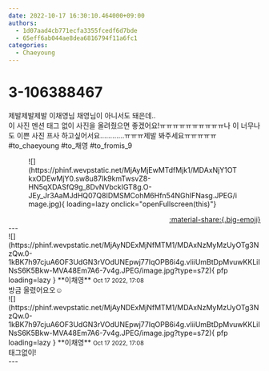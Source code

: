 ```yaml
---
date: 2022-10-17 16:30:10.464000+09:00
authors:
  - 1d07aad4cb771ecfa3355fcedf6d7bde
  - 65eff6ab044ae8dea6816794f11a6fc1
categories:
  - Chaeyoung
---
```


# 3-106388467

<div class="post-container" markdown="1">
<div class="content-container md-sidebar__scrollwrap" markdown="1">

제발제발제발 이채영님 채영님이 아니서도 돼은데..<br>이 사진 멘션 태그 없이 사진을 올려줬으면 좋겠어요!ㅠㅠㅠㅠㅠㅠㅠㅠㅠㅠ나 이 너무나도 이쁜 사진 프사 하고싶어서요…………ㅠㅠㅠ제발 봐주세요ㅠㅠㅠㅠㅠ <br>\#to_chaeyoung  \#to_채영  \#to_fromis_9
<figure markdown="1">
![](https://phinf.wevpstatic.net/MjAyMjEwMTdfMjk1/MDAxNjY1OTkxODEwMjY0.sw8u87Ik9kmTwsvZ8-HN5qXDASfQ9g_8DvNVbckIGT8g.O-JEy_Jr3AaMJdHQ07Q8IDMSMCohM6Hfn54NGhIFNasg.JPEG/image.jpg){ loading=lazy onclick="openFullscreen(this)"}
</figure>


</div>
</div>

<div style="text-align: right;" markdown="1">
<a href="https://weverse.io/fromis9/fanpost/3-106388467" style="text-align: right;">:material-share:{.big-emoji}</a>
</div>
---

<div class="comments-container md-sidebar__scrollwrap" markdown="1">
<div class="comment" markdown="1">
<div class='id-container' markdown="1">
![](https://phinf.wevpstatic.net/MjAyNDExMjNfMTM1/MDAxNzMyMzUyOTg3NzQw.0-1kBK7h97cjuA6OF3UdGN3rVOdUNEpwj77IqOPB6i4g.vliiUmBtDpMvuwKKLiINsS6K5Bkw-MVA48Em7A6-7v4g.JPEG/image.jpg?type=s72){ pfp loading=lazy }
**<span class="artist">이채영</span>** <small>Oct 17 2022, 17:08</small><br>
</div>
<div class='comment-body' markdown="1">
방금 올렸어요오☺️
</div>
</div>
<div class="comment" markdown="1">
<div class='id-container' markdown="1">
![](https://phinf.wevpstatic.net/MjAyNDExMjNfMTM1/MDAxNzMyMzUyOTg3NzQw.0-1kBK7h97cjuA6OF3UdGN3rVOdUNEpwj77IqOPB6i4g.vliiUmBtDpMvuwKKLiINsS6K5Bkw-MVA48Em7A6-7v4g.JPEG/image.jpg?type=s72){ pfp loading=lazy }
**<span class="artist">이채영</span>** <small>Oct 17 2022, 17:08</small><br>
</div>
<div class='comment-body' markdown="1">
태그없이!
</div>
</div>
</div>
---
